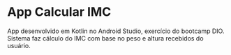 # App Calcular IMC
App desenvolvido em Kotlin no Android Studio, exercício do bootcamp DIO. Sistema faz cálculo do IMC com base no peso e altura recebidos do usuário.
